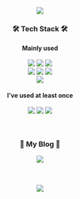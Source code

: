 <div align="center">
<img src="https://capsule-render.vercel.app/api?type=waving&color=d7f2ff&height=200&section=header&text=AwesomeSoo%20Github&fontSize=50&fontColor=0a3a56&fontAlignY=38" />
</div>

<div align="center">
  <h3>🛠 Tech Stack 🛠</h3>
  <h4>Mainly used</h4>
  <span><img src="https://img.shields.io/badge/React-61DAFB?style=flat-square&logo=React&logoColor=white&logoWidth=18"/></span>
  <span><img src="https://img.shields.io/badge/Redux-764ABC?style=flat-square&logo=Redux&logoColor=white&logoWidth=18"/></span>
  <span><img src="https://img.shields.io/badge/ES6-F7DF1E?style=fla-square&logo=JavaScript&logoColor=white&logoWidth=18"/></span>
  <br/>
  <span><img src="https://img.shields.io/badge/Styled%20components-DB7093?style=flat-square&logo=styled-components&logoColor=white&logoWidth=18"/></span>
  <span><img src="https://img.shields.io/badge/HTML-E34F26?style=flat-square&logo=HTML5&logoColor=white&logoWidth=18"/></span>
  <span><img src="https://img.shields.io/badge/CSS-1572B6?style=flat-square&logo=CSS3&logoColor=white&logoWidth=18"/></span>
  <br/>
  <span><img src="https://img.shields.io/badge/Sass-CC6699?style=flat-square&logo=Sass&logoColor=white&logoWidth=18"/></span>

  <h4>I've used at least once</h4>
  <span><img src="https://img.shields.io/badge/TypeScript-3178C6?style=flat-square&logo=TypeScript&logoColor=white&logoWidth=18"/></span>
  <span><img src="https://img.shields.io/badge/Node.js-339933?style=flat-square&logo=Node.js&logoColor=white&logoWidth=18"/></span>
  <span><img src="https://img.shields.io/badge/MongoDB-47A248?style=flat-square&logo=MongoDB&logoColor=white&logoWidth=18"/></span>
  <br/>
  
</div>



<div align="center">
  <br/>
  <br/>
  <h3>
  🎨 My Blog 🎨
  </h3>
  <span><a href="https://awesome-soo.tistory.com/"><img src="https://img.shields.io/badge/♡-My%20Blog-ff3a68.svg?style=flat-square"/></a></span>
</div>

<div align="center">
  <br/>
  <br/>
  <br/>
  <img src="https://github-readme-stats.vercel.app/api?username=awesomesoo&show_icons=true&theme=dracula" />
</div>
  
<br/>

<!--
<div align="center">
    <img src="https://github-readme-stats.vercel.app/api/top-langs/?username=awesomesoo&layout=compact&theme=dracula" />
</div>
-->










<!--
**awesomesoo/awesomesoo** is a ✨ _special_ ✨ repository because its `README.md` (this file) appears on your GitHub profile.

Here are some ideas to get you started:

- 🔭 I’m currently working on ...
- 🌱 I’m currently learning ...
- 👯 I’m looking to collaborate on ...
- 🤔 I’m looking for help with ...
- 💬 Ask me about ...
- 📫 How to reach me: ...
- 😄 Pronouns: ...
- ⚡ Fun fact: ...

<span><a href="https://hits.seeyoufarm.com"><img src="https://hits.seeyoufarm.com/api/count/incr/badge.svg?url=https%3A%2F%2Fgithub.com%2Fawesomesoo%2Fhit-counter&count_bg=%23ff9800&title_bg=%23555555&icon=&icon_color=%23E7E7E7&title=hits&edge_flat=false"/></a></span>

ff3a68
ff9800


<div align="center">
<br/>
<br/>
<h3>📚 Interested stack 📚</h3>
<span><a href="https://awesome-soo.tistory.com/"><img src="https://img.shields.io/badge/♡-My%20Blog-ff3a68.svg?style=flat-square"/></a></span>
</div>


-->
